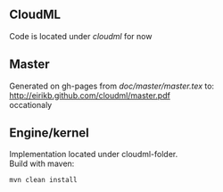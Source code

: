 CloudML
-
Code is located under _cloudml_ for now

Master
--
Generated on gh-pages from _doc/master/master.tex_ to:  
http://eirikb.github.com/cloudml/master.pdf  
occationaly

Engine/kernel
--
Implementation located under cloudml-folder.  
Build with maven:

    mvn clean install


